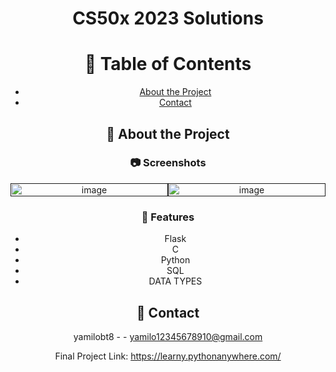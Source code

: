 <div align='center'>
  
<h1> CS50x 2023 Solutions </h1>

# :notebook_with_decorative_cover: Table of Contents

- [About the Project](#star2-about-the-project)
- [Contact](#handshake-contact)


## :star2: About the Project

### :camera: Screenshots
<div style="display: flex; justify-content: space-between; align-items: center;">
  <div style="flex: 1; text-align: center;">
    <a href="">
      <img src="https://media.licdn.com/dms/image/D4E2DAQEgxsg_FCQUSw/profile-treasury-image-shrink_1920_1920/0/1694564489644?e=1698246000&v=beta&t=gEjJvUdsl61AJOZKBzt3ttaUaTgmqe-OP456FPJtrzI" alt="image" style="width: 100%;" />
    </a>
  </div>
  <div style="flex: 1; text-align: center;">
    <a href="">
      <img src="https://th.bing.com/th/id/OIP.moSzoPLPmE0b_Y_289gZTAHaEK?w=268&h=180&c=7&r=0&o=5&pid=1.7" alt="image" style="width: 100%;" />
    </a>
  </div>
</div>







### :dart: Features
- Flask
- C
- Python
- SQL
- DATA TYPES

## :handshake: Contact

yamilobt8 - - yamilo12345678910@gmail.com

Final Project Link: https://learny.pythonanywhere.com/
